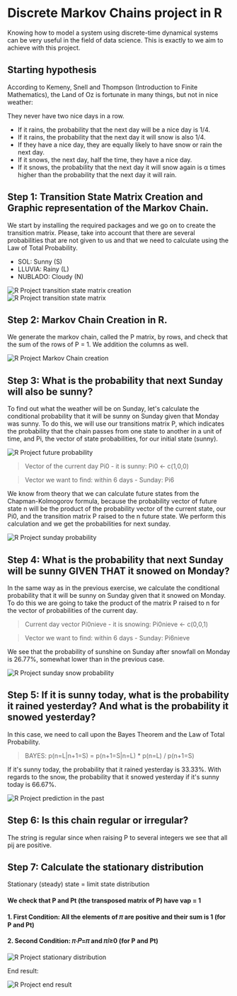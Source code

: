 # Discrete Markov Chains project in R

Knowing how to model a system using discrete-time dynamical systems can be very useful in the field of data science. This is exactly to we aim to achieve with this project.

## Starting hypothesis

According to Kemeny, Snell and Thompson (Introduction to Finite Mathematics), the Land of Oz is fortunate in many things, but not in nice weather:

They never have two nice days in a row.

*   If it rains, the probability that the next day will be a nice day is 1/4.
*   If it rains, the probability that the next day it will snow is also 1/4.
*   If they have a nice day, they are equally likely to have snow or rain the next day.
*   If it snows, the next day, half the time, they have a nice day.
*   If it snows, the probability that the next day it will snow again is α times higher than the probability that the next day it will rain.

## Step 1: Transition State Matrix Creation and Graphic representation of the Markov Chain.

We start by installing the required packages and we go on to create the transition matrix. Please, take into account that there are several probabilities that are not given to us and that we need to calculate using the Law of Total Probability.

*   SOL: Sunny (S)
*   LLUVIA: Rainy (L)
*   NUBLADO: Cloudy (N)

![R Project transition state matrix creation](https://github.com/MaiteLizarraga/r_eigenfaces_pca/blob/main/capturas/1-set-up.jpg)
![R Project transition state matrix](https://github.com/MaiteLizarraga/r_eigenfaces_pca/blob/main/capturas/1-set-up.jpg)

## Step 2: Markov Chain Creation in R.

We generate the markov chain, called the P matrix, by rows, and check that the sum of the rows of P = 1. We addition the columns as well.

![R Project Markov Chain creation](https://github.com/MaiteLizarraga/r_eigenfaces_pca/blob/main/capturas/1-set-up.jpg)

## Step 3: What is the probability that next Sunday will also be sunny?

To find out what the weather will be on Sunday, let's calculate the conditional probability that it will be sunny on Sunday given that Monday was sunny. 
To do this, we will use our transitions matrix P, which indicates the probability that the chain passes from one state to another in a unit of time, and Pi, the vector of state probabilities, for our initial state (sunny).

![R Project future probability](https://github.com/MaiteLizarraga/r_eigenfaces_pca/blob/main/capturas/1-set-up.jpg)

> Vector of the current day Pi0 - it is sunny:
> Pi0 <- c(1,0,0)

> Vector we want to find: within 6 days - Sunday: Pi6

We know from theory that we can calculate future states from the Chapman-Kolmogorov formula, because the probability vector of future state n will be the product of the probability vector of the current state, our Pi0, and the transition matrix P raised to the n future state. We perform this calculation and we get the probabilities for next sunday.

![R Project sunday probability](https://github.com/MaiteLizarraga/r_eigenfaces_pca/blob/main/capturas/1-set-up.jpg)

## Step 4: What is the probability that next Sunday will be sunny GIVEN THAT it snowed on Monday?

In the same way as in the previous exercise, we calculate the conditional probability that it will be sunny on Sunday given that it snowed on Monday. To do this we are going to take the product of the matrix P raised to n for the vector of probabilities of the current day.

> Current day vector Pi0nieve - it is snowing:
> Pi0nieve <- c(0,0,1)

> Vector we want to find: within 6 days - Sunday: Pi6nieve

We see that the probability of sunshine on Sunday after snowfall on Monday is 26.77%, somewhat lower than in the previous case.

![R Project sunday snow probability](https://github.com/MaiteLizarraga/r_eigenfaces_pca/blob/main/capturas/1-set-up.jpg)

## Step 5: If it is sunny today, what is the probability it rained yesterday? And what is the probability it snowed yesterday?

In this case, we need to call upon the Bayes Theorem and the Law of Total Probability.

> BAYES: p(n=L|n+1=S) = p(n+1=S|n=L) * p(n=L) / p(n+1=S)

If it's sunny today, the probability that it rained yesterday is 33.33%.
With regards to the snow, the probability that it snowed yesterday if it's sunny today is 66.67%.

![R Project prediction in the past](https://github.com/MaiteLizarraga/r_eigenfaces_pca/blob/main/capturas/1-set-up.jpg)

## Step 6: Is this chain regular or irregular?

The string is regular since when raising P to several integers we see that all pij are positive.

## Step 7: Calculate the stationary distribution

Stationary (steady) state = limit state distribution

#### We check that P and Pt (the transposed matrix of P) have vap = 1
#### 1. First Condition: All the elements of 𝜋 are positive and their sum is 1 (for P and Pt)
#### 2. Second Condition: 𝜋⋅𝑃=𝜋 and 𝜋𝑖≥0 (for P and Pt)

![R Project stationary distribution](https://github.com/MaiteLizarraga/r_eigenfaces_pca/blob/main/capturas/1-set-up.jpg)

End result:

![R Project end result](https://github.com/MaiteLizarraga/r_eigenfaces_pca/blob/main/capturas/1-set-up.jpg)